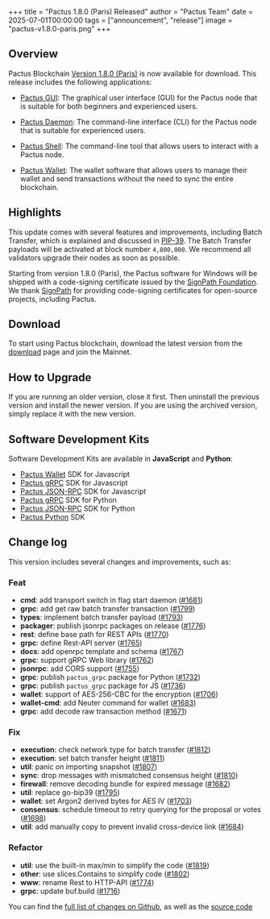 +++
title = "Pactus 1.8.0 (Paris) Released"
author = "Pactus Team"
date = 2025-07-01T00:00:00
tags = ["announcement", "release"]
image = "pactus-v1.8.0-paris.png"
+++

## Overview

Pactus Blockchain [Version 1.8.0 (Paris)](https://github.com/pactus-project/pactus/releases/tag/v1.8.0)
is now available for download.
This release includes the following applications:

- [Pactus GUI](https://docs.pactus.org/get-started/pactus-gui/):
  The graphical user interface (GUI) for the Pactus node that is suitable
  for both beginners and experienced users.

- [Pactus Daemon](https://docs.pactus.org/get-started/pactus-daemon/):
  The command-line interface (CLI) for the Pactus node that is suitable for experienced users.

- [Pactus Shell](https://docs.pactus.org/tutorials/pactus-shell/):
  The command-line tool that allows users to interact with a Pactus node.

- [Pactus Wallet](https://docs.pactus.org/tutorials/pactus-wallet/):
  The wallet software that allows users to manage their wallet and send transactions
  without the need to sync the entire blockchain.

## Highlights

This update comes with several features and improvements, including Batch Transfer,
which is explained and discussed in [PIP-39](https://pips.pactus.org/PIPs/pip-39).
The Batch Transfer payloads will be activated at block number `4,800,000`.
We recommend all validators upgrade their nodes as soon as possible.

Starting from version 1.8.0 (Paris), the Pactus software for Windows will be shipped
with a code-signing certificate issued by the [SignPath Foundation](https://signpath.org/).
We thank [SignPath](https://signpath.org/projects) for providing code-signing certificates
for open-source projects, including Pactus.

## Download

To start using Pactus blockchain, download the latest version from the [download](/download)
page and join the Mainnet.

## How to Upgrade

If you are running an older version, close it first.
Then uninstall the previous version and install the newer version.
If you are using the archived version, simply replace it with the new version.

## Software Development Kits

Software Development Kits are available in **JavaScript** and **Python**:

- <i class="fa-brands fa-js"></i>
  [Pactus Wallet](https://github.com/pactus-project/pactus-wallet/tree/main/packages/wallet) SDK for Javascript
- <i class="fa-brands fa-js"></i>
  [Pactus gRPC](https://www.npmjs.com/package/pactus-grpc) SDK for Javascript
- <i class="fa-brands fa-js"></i>
  [Pactus JSON-RPC](https://www.npmjs.com/package/pactus-jsonrpc) SDK for Javascript
- <i class="fa-brands fa-python"></i>
  [Pactus gRPC](https://pypi.org/project/pactus-grpc) SDK for Python
- <i class="fa-brands fa-python"></i>
  [Pactus JSON-RPC](https://pypi.org/project/pactus-jsonrpc) SDK for Python
- <i class="fa-brands fa-python"></i>
  [Pactus Python](https://pypi.org/project/pactus-sdk) SDK

## Change log

This version includes several changes and improvements, such as:

### Feat

- **cmd**: add transport switch in flag start daemon ([#1681](https://github.com/pactus-project/pactus/pull/1681))
- **grpc**: add get raw batch transfer transaction ([#1799](https://github.com/pactus-project/pactus/pull/1799))
- **types**: implement batch transfer payload ([#1793](https://github.com/pactus-project/pactus/pull/1793))
- **packager**: publish jsonrpc packages on release ([#1776](https://github.com/pactus-project/pactus/pull/1776))
- **rest**: define base path for REST APIs ([#1770](https://github.com/pactus-project/pactus/pull/1770))
- **grpc**: define Rest-API server ([#1765](https://github.com/pactus-project/pactus/pull/1765))
- **docs**: add openrpc template and schema ([#1767](https://github.com/pactus-project/pactus/pull/1767))
- **grpc**: support gRPC Web library ([#1762](https://github.com/pactus-project/pactus/pull/1762))
- **jsonrpc**: add CORS support ([#1755](https://github.com/pactus-project/pactus/pull/1755))
- **grpc**: publish `pactus_grpc` package for Python ([#1732](https://github.com/pactus-project/pactus/pull/1732))
- **grpc**: publish `pactus_grpc` package for JS ([#1736](https://github.com/pactus-project/pactus/pull/1736))
- **wallet**: support of AES-256-CBC for the encryption ([#1706](https://github.com/pactus-project/pactus/pull/1706))
- **wallet-cmd**: add Neuter command for wallet ([#1683](https://github.com/pactus-project/pactus/pull/1683))
- **grpc**: add decode raw transaction method ([#1671](https://github.com/pactus-project/pactus/pull/1671))

### Fix

- **execution**: check network type for batch transfer ([#1812](https://github.com/pactus-project/pactus/pull/1812))
- **execution**: set batch transfer height ([#1811](https://github.com/pactus-project/pactus/pull/1811))
- **util**: panic on importing snapshot ([#1807](https://github.com/pactus-project/pactus/pull/1807))
- **sync**: drop messages with mismatched consensus height ([#1810](https://github.com/pactus-project/pactus/pull/1810))
- **firewall**: remove decoding bundle for expired message ([#1682](https://github.com/pactus-project/pactus/pull/1682))
- **util**: replace go-bip39 ([#1795](https://github.com/pactus-project/pactus/pull/1795))
- **wallet**: set Argon2 derived bytes for AES IV ([#1703](https://github.com/pactus-project/pactus/pull/1703))
- **consensus**: schedule timeout to retry querying for the proposal or votes ([#1698](https://github.com/pactus-project/pactus/pull/1698))
- **util**: add manually copy to prevent invalid cross-device link ([#1684](https://github.com/pactus-project/pactus/pull/1684))

### Refactor

- **util**: use the built-in max/min to simplify the code ([#1819](https://github.com/pactus-project/pactus/pull/1819))
- **other**: use slices.Contains to simplify code ([#1802](https://github.com/pactus-project/pactus/pull/1802))
- **www**: rename Rest to HTTP-API ([#1774](https://github.com/pactus-project/pactus/pull/1774))
- **grpc**: update buf.build ([#1716](https://github.com/pactus-project/pactus/pull/1716))

You can find the [full list of changes on Github](https://github.com/pactus-project/pactus/compare/v1.7.0...v1.8.0),
as well as the [source code](https://github.com/pactus-project/pactus/releases/tag/v1.8.0)
